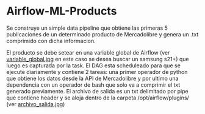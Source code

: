 # Airflow-ML-Products

Se construye un simple data pipeline que obtiene las primeras 5 publicaciones de un determinado producto de Mercadolibre y genera un .txt comprimido con dicha informacion.

El producto se debe setear en una variable global de Airflow (ver [variable_global.jpg](https://i.imgur.com/P7hPiFO.jpg) en este caso se desea buscar un samsung s21+) que luego es capturada por la task.
El DAG esta scheduleado para que se ejecute diariamente y contiene 2 tareas: una primer operador de python que obtiene los datos desde la API de Mercadolibre y por ultimo una dependencia con un operador de bash que solo va a comprimir el txt generado previamente.
El archivo de salida es un txt delimitado por pipe que contiene header y se aloja dentro de la carpeta /opt/airflow/plugins/ (ver [archivo_salida.jpg](https://i.imgur.com/SpEXApo.jpeg))
